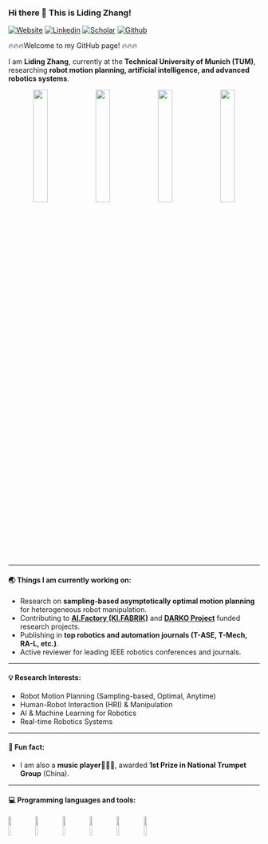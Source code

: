 ### Hi there 👋  This is Liding Zhang!  

[![Website](https://img.shields.io/badge/Homepage-blue?style=social&logo=Google-Chrome&label=URL
)](https://www.ce.cit.tum.de/air/people/liding-zhang-msc/)
[![Linkedin](https://img.shields.io/badge/-LinkedIn-blue?style=flat&logo=Linkedin&logoColor=white)](https://www.linkedin.com/in/liding-zhang-388882228/)
[![Scholar](https://img.shields.io/badge/Google%20Scholar-4285F4?style=flat&logo=google-scholar&logoColor=white)](https://scholar.google.com/citations?user=AMFFKhkAAAAJ&hl=en)
[![Github](https://img.shields.io/badge/-GithubPage-000?style=flat&logo=Github&logoColor=white)](https://liding-zhang.github.io/)

🔥🔥🔥Welcome to my GitHub page!  🔥🔥🔥

I am **Liding Zhang**, currently at the **Technical University of Munich (TUM)**, researching **robot motion planning, artificial intelligence, and advanced robotics systems**.  

<p align="center">
  <img src="https://github.com/Liding-Zhang/liding-zhang.github.io/blob/main/files/gif/central.gif" width="24%" />
  <img src="https://github.com/Liding-Zhang/liding-zhang.github.io/blob/main/files/gif/collective.gif" width="24%" />
  <img src="https://github.com/Liding-Zhang/liding-zhang.github.io/blob/main/files/gif/darko_cable.gif" width="24%" />
  <img src="https://github.com/Liding-Zhang/liding-zhang.github.io/blob/main/files/gif/llm_darko.gif" width="24%" />
</p>

---

#### 🌏 Things I am currently working on:
- Research on **sampling-based asymptotically optimal motion planning** for heterogeneous robot manipulation.  
- Contributing to **[AI.Factory (KI.FABRIK)](https://www.mec.ed.tum.de/lfe/forschung/projekte/kifabrik/)** and **[DARKO Project](https://darko-project.eu/)** funded research projects.  
- Publishing in **top robotics and automation journals (T-ASE, T-Mech, RA-L, etc.)**.  
- Active reviewer for leading IEEE robotics conferences and journals.  

---

#### 💡 Research Interests:
- Robot Motion Planning (Sampling-based, Optimal, Anytime)  
- Human-Robot Interaction (HRI) & Manipulation  
- AI & Machine Learning for Robotics  
- Real-time Robotics Systems  

---

#### 🎺 Fun fact:
- I am also a **music player**🎺🎸🎹, awarded **1st Prize in National Trumpet Group** (China).  

---

#### :computer: Programming languages and tools:
<p>
<!-- 	<img width="50%" align="right" src="https://github-readme-stats.vercel.app/api?username=liding-zhang&show_icons=true&hide_border=true" /> -->


<code><img width="10%" src="https://www.vectorlogo.zone/logos/python/python-ar21.svg"></code>
<code><img width="10%" src="https://www.vectorlogo.zone/logos/ros/ros-ar21.svg"></code>
<code><img width="10%" src="https://www.vectorlogo.zone/logos/docker/docker-ar21.svg"></code>
<code><img width="10%" src="https://www.vectorlogo.zone/logos/git-scm/git-scm-ar21.svg"></code>
<code><img width="10%" src="https://www.vectorlogo.zone/logos/linux/linux-ar21.svg"></code>
<code><img width="10%" src="https://www.vectorlogo.zone/logos/opencv/opencv-ar21.svg"></code>
</p>

